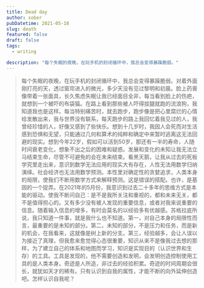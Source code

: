 ```yaml
---
title: Dead day
author: sober
pubDatetime: 2021-05-10
slug: death
featured: false
draft: false
tags:
  - writing

description: "每个失眠的夜晚，在玩手机的封闭循环中，我总会变得暴躁脆弱。"
---
```


> 每个失眠的夜晚，在玩手机的封闭循环中，我总会变得暴躁脆弱。对着外面刚打亮的天，透过窗帘进入的微光，多少天没有见过黎明和初晨。脸上药膏像带着一张面具，长久焦虑失眠让我已经面目全非，每当看到脸上的伤疤，就想到一个被吓的布袋猫。在路上看到那些被人吓得拔腿就跑的流浪狗，我知道我也是这样。每当特别痛苦时，就去跑步，跑步像是把心里腐烂的心情给发散出来，我与世界没有联系，每天跑步的路上我回忆着我见过的人，我曾经珍惜的人，好像又感到了些快乐。想到十几岁时，我因人会死而对生活感到恐惧和无望，只能通过几何和算术的纯粹和确定中来暂时逃离这无法回避的现实。想到今年22岁，假如可以活到50岁，那还有一半的寿命，人随时间衰老变化，想象不出之后的困难和疑惑。发展和变化的未知让我无法立马结束生命，尽管不可避免的会在未来结束。看黑天鹅，让我从过去的死板学究里走出来，意识到数学无法应用的现实大有存在，人性无法用数学归纳演绎。社会经济也无法用数学预测。本性里对确定性的贪婪追求，人类本身的局限，使我们不断用数学方式来解释预测。这是错误的搭配。也许，是基因的一个捉弄。在2021年的5月份，我意识到过去二十多年的思维方式是本能的驱动。使我不断问自己：是不是我所关注和重视的，都和未来无关，都不是值得担心的。又有多少没有被人发现的重要信息，或者对我来说重要的信息。随着输入信息的增多，有时会莫名的以经验多有优越感。苏格拉底所说，我只知道一件事，就是我什么也不知道。第一，对自己本身的局限性而言，最重要的是未知的部分。第二，未知的部分，不是压力和任务，而是新的机会，在我看来，这就像是树上新的分支。第三，经验越多，会让人误以为接近了真理，但我愈来愈觉得心态很重要，知识从来不是像我过去想的那样，为了建立自己的体系和地图而学习，知识是实现目的（认识世界和生存）的工具。工具是发现的，他不需要创造和发明，会发明创造控制使用工具的是人类本身。奇迹是人所造，非过去的经验积累。奇迹的时间周期会很长，就犹如天才的稀有。只有认识到自我的属性，才能不断的向外延伸创造吧。怎样认识自我呢？
